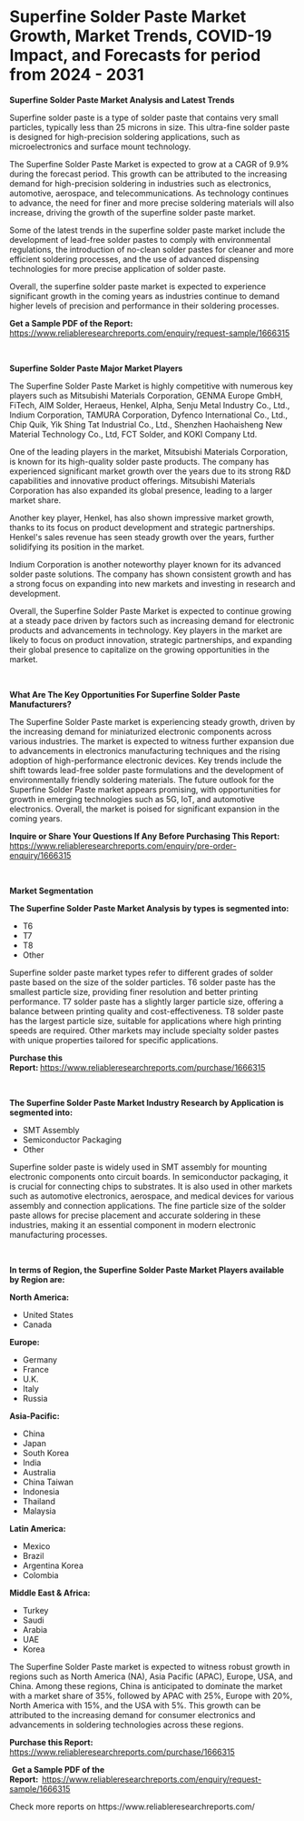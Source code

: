 <p><h1>Superfine Solder Paste Market Growth, Market Trends, COVID-19 Impact, and Forecasts for period from 2024 - 2031</h1></p><p><strong>Superfine Solder Paste Market Analysis and Latest Trends</strong></p>
<p><p>Superfine solder paste is a type of solder paste that contains very small particles, typically less than 25 microns in size. This ultra-fine solder paste is designed for high-precision soldering applications, such as microelectronics and surface mount technology.</p><p>The Superfine Solder Paste Market is expected to grow at a CAGR of 9.9% during the forecast period. This growth can be attributed to the increasing demand for high-precision soldering in industries such as electronics, automotive, aerospace, and telecommunications. As technology continues to advance, the need for finer and more precise soldering materials will also increase, driving the growth of the superfine solder paste market.</p><p>Some of the latest trends in the superfine solder paste market include the development of lead-free solder pastes to comply with environmental regulations, the introduction of no-clean solder pastes for cleaner and more efficient soldering processes, and the use of advanced dispensing technologies for more precise application of solder paste.</p><p>Overall, the superfine solder paste market is expected to experience significant growth in the coming years as industries continue to demand higher levels of precision and performance in their soldering processes.</p></p>
<p><strong>Get a Sample PDF of the Report:&nbsp;</strong> <a href="https://www.reliableresearchreports.com/enquiry/request-sample/1666315">https://www.reliableresearchreports.com/enquiry/request-sample/1666315</a></p>
<p>&nbsp;</p>
<p><strong>Superfine Solder Paste Major Market Players</strong></p>
<p><p>The Superfine Solder Paste Market is highly competitive with numerous key players such as Mitsubishi Materials Corporation, GENMA Europe GmbH, FiTech, AIM Solder, Heraeus, Henkel, Alpha, Senju Metal Industry Co., Ltd., Indium Corporation, TAMURA Corporation, Dyfenco International Co., Ltd., Chip Quik, Yik Shing Tat Industrial Co., Ltd., Shenzhen Haohaisheng New Material Technology Co., Ltd, FCT Solder, and KOKI Company Ltd.</p><p>One of the leading players in the market, Mitsubishi Materials Corporation, is known for its high-quality solder paste products. The company has experienced significant market growth over the years due to its strong R&D capabilities and innovative product offerings. Mitsubishi Materials Corporation has also expanded its global presence, leading to a larger market share.</p><p>Another key player, Henkel, has also shown impressive market growth, thanks to its focus on product development and strategic partnerships. Henkel's sales revenue has seen steady growth over the years, further solidifying its position in the market.</p><p>Indium Corporation is another noteworthy player known for its advanced solder paste solutions. The company has shown consistent growth and has a strong focus on expanding into new markets and investing in research and development.</p><p>Overall, the Superfine Solder Paste Market is expected to continue growing at a steady pace driven by factors such as increasing demand for electronic products and advancements in technology. Key players in the market are likely to focus on product innovation, strategic partnerships, and expanding their global presence to capitalize on the growing opportunities in the market.</p></p>
<p>&nbsp;</p>
<p><strong>What Are The Key Opportunities For Superfine Solder Paste Manufacturers?</strong></p>
<p><p>The Superfine Solder Paste market is experiencing steady growth, driven by the increasing demand for miniaturized electronic components across various industries. The market is expected to witness further expansion due to advancements in electronics manufacturing techniques and the rising adoption of high-performance electronic devices. Key trends include the shift towards lead-free solder paste formulations and the development of environmentally friendly soldering materials. The future outlook for the Superfine Solder Paste market appears promising, with opportunities for growth in emerging technologies such as 5G, IoT, and automotive electronics. Overall, the market is poised for significant expansion in the coming years.</p></p>
<p><strong>Inquire or Share Your Questions If Any Before Purchasing This Report:</strong> <a href="https://www.reliableresearchreports.com/enquiry/pre-order-enquiry/1666315">https://www.reliableresearchreports.com/enquiry/pre-order-enquiry/1666315</a></p>
<p>&nbsp;</p>
<p><strong>Market Segmentation</strong></p>
<p><strong>The Superfine Solder Paste Market Analysis by types is segmented into:</strong></p>
<p><ul><li>T6</li><li>T7</li><li>T8</li><li>Other</li></ul></p>
<p><p>Superfine solder paste market types refer to different grades of solder paste based on the size of the solder particles. T6 solder paste has the smallest particle size, providing finer resolution and better printing performance. T7 solder paste has a slightly larger particle size, offering a balance between printing quality and cost-effectiveness. T8 solder paste has the largest particle size, suitable for applications where high printing speeds are required. Other markets may include specialty solder pastes with unique properties tailored for specific applications.</p></p>
<p><strong>Purchase this Report:&nbsp;</strong><a href="https://www.reliableresearchreports.com/purchase/1666315">https://www.reliableresearchreports.com/purchase/1666315</a></p>
<p>&nbsp;</p>
<p><strong>The Superfine Solder Paste Market Industry Research by Application is segmented into:</strong></p>
<p><ul><li>SMT Assembly</li><li>Semiconductor Packaging</li><li>Other</li></ul></p>
<p><p>Superfine solder paste is widely used in SMT assembly for mounting electronic components onto circuit boards. In semiconductor packaging, it is crucial for connecting chips to substrates. It is also used in other markets such as automotive electronics, aerospace, and medical devices for various assembly and connection applications. The fine particle size of the solder paste allows for precise placement and accurate soldering in these industries, making it an essential component in modern electronic manufacturing processes.</p></p>
<p>&nbsp;</p>
<p><strong>In terms of Region, the Superfine Solder Paste Market Players available by Region are:</strong></p>
<p>
    <p> <strong> North America: </strong>
        <ul>
            <li>United States</li>
            <li>Canada</li>
        </ul>
        </p> 
    <p> <strong> Europe: </strong>
        <ul>
            <li>Germany</li>
            <li>France</li>
            <li>U.K.</li>
            <li>Italy</li>
            <li>Russia</li>
        </ul>
        </p> 
    <p> <strong> Asia-Pacific: </strong>
        <ul>
            <li>China</li>
            <li>Japan</li>
            <li>South Korea</li>
            <li>India</li>
            <li>Australia</li>
            <li>China Taiwan</li>
            <li>Indonesia</li>
            <li>Thailand</li>
            <li>Malaysia</li>
        </ul>
        </p> 
    <p> <strong> Latin America: </strong>
        <ul>
            <li>Mexico</li>
            <li>Brazil</li>
            <li>Argentina Korea</li>
            <li>Colombia</li>
        </ul>
        </p> 
    <p> <strong> Middle East & Africa: </strong>
        <ul>
            <li>Turkey</li>
            <li>Saudi</li>
            <li>Arabia</li>
            <li>UAE</li>
            <li>Korea</li>
        </ul>
    </p>
    </p>
<p><p>The Superfine Solder Paste market is expected to witness robust growth in regions such as North America (NA), Asia Pacific (APAC), Europe, USA, and China. Among these regions, China is anticipated to dominate the market with a market share of 35%, followed by APAC with 25%, Europe with 20%, North America with 15%, and the USA with 5%. This growth can be attributed to the increasing demand for consumer electronics and advancements in soldering technologies across these regions.</p></p>
<p><strong>Purchase this Report: </strong><a href="https://www.reliableresearchreports.com/purchase/1666315">https://www.reliableresearchreports.com/purchase/1666315</a></p>
<p>&nbsp;<strong>Get a Sample PDF of the Report:&nbsp;&nbsp;</strong><a href="https://www.reliableresearchreports.com/enquiry/request-sample/1666315">https://www.reliableresearchreports.com/enquiry/request-sample/1666315</a></p>
<p><strong></strong></p>
<p>Check more reports on https://www.reliableresearchreports.com/</p>